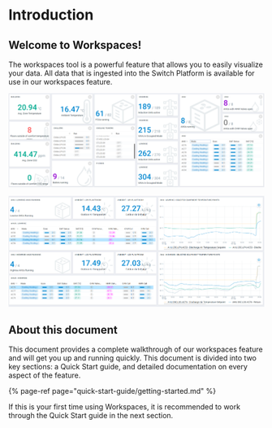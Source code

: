 # Introduction

## Welcome to Workspaces!

The workspaces tool is a powerful feature that allows you to easily visualize your data. All data that is ingested into the Switch Platform is available for use in our workspaces feature.

![An FM overview page](.gitbook/assets/image%20%2825%29.png)

![An AHU summary page](.gitbook/assets/image%20%2826%29.png)

## About this document

This document provides a complete walkthrough of our workspaces feature and will get you up and running quickly. This document is divided into two key sections: a Quick Start guide, and detailed documentation on every aspect of the feature.

{% page-ref page="quick-start-guide/getting-started.md" %}

If this is your first time using Workspaces, it is recommended to work through the Quick Start guide in the next section.

